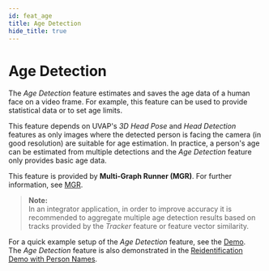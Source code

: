 ```yaml
---
id: feat_age
title: Age Detection
hide_title: true
---
```


# Age Detection

The _Age Detection_ feature estimates and saves the age data of a human face on
a video frame. For example, this feature can be used to provide statistical
data or to set age limits.

This feature depends on UVAP's _3D Head Pose_ and _Head Detection_
features as only images where the detected person is facing the camera
(in good resolution) are suitable for age estimation. In practice, a person's
age can be estimated from multiple detections and the _Age Detection_ feature
only provides basic age data.

This feature is provided by **Multi-Graph Runner (MGR)**.
For further information, see [MGR].

>**Note:**  
In an integrator application, in order to improve accuracy it is recommended
to aggregate multiple age detection results based on tracks provided by the
_Tracker_ feature or feature vector similarity.

For a quick example setup of the _Age Detection_ feature, see the [Demo].  
The _Age Detection_ feature is also demonstrated in the [Reidentification Demo with Person Names].  


[MGR]: ../../dev/ms_mgr.md
[Demo]: ../../demo/demo_demography.md  
[Reidentification Demo with Person Names]: ../../demo/demo_reid_with_name.md
